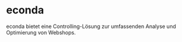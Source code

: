 # econda

<div class="container-toc"></div>

econda bietet eine Controlling-Lösung zur umfassenden Analyse und Optimierung von Webshops.

